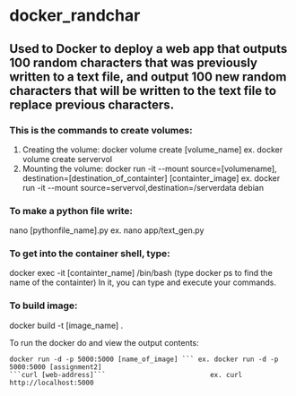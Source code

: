 # docker_randchar
## Used to Docker to deploy a web app that outputs 100 random characters that was previously written to a text file, and output 100 new random characters that will be written to the text file to replace previous characters.

### This is the commands to create volumes:
1. Creating the volume: docker volume create [volume_name]   ex. docker volume create servervol
2. Mounting the volume: docker run -it --mount source=[volumename], destination=[destination_of_containter] [containter_image]
  ex. docker run -it --mount source=servervol,destination=/serverdata debian

### To make a python file write: 
nano [pythonfile_name].py    ex. nano app/text_gen.py   

### To get into the container shell, type:
docker exec -it [containter_name] /bin/bash (type docker ps to find the name of the containter)
In it, you can type and execute your commands. 

### To build image:
docker build -t [image_name] .

To run the docker do and view the output contents:
```
docker run -d -p 5000:5000 [name_of_image] ``` ex. docker run -d -p 5000:5000 [assignment2]
```curl [web-address]```                          ex. curl http://localhost:5000

